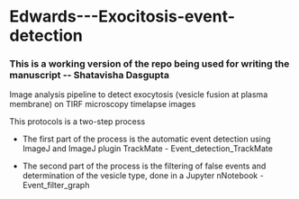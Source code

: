 # Edwards---Exocitosis-event-detection

### This is a working version of the repo being used for writing the manuscript -- Shatavisha Dasgupta

Image analysis pipeline to detect exocytosis (vesicle fusion at plasma membrane) 
on TIRF microscopy timelapse images

This protocols is a two-step process
 - The first part of the process is the automatic event detection using ImageJ
 and ImageJ plugin TrackMate - Event_detection_TrackMate

 - The second part of the process is the filtering of false events
 and determination of the vesicle type, done in a Jupyter nNotebook - Event_filter_graph
